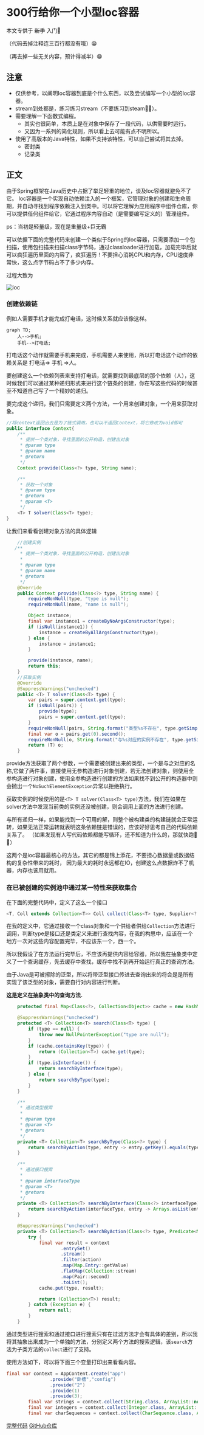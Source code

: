 # 300行给你一个小型Ioc容器

本文专供于 ~~新手~~ 入门🤔

（代码去掉注释连三百行都没有哦）😁

（再去掉一些无关内容，预计得减半）😁

## 注意

- 仅供参考，以阐明Ioc容器到底是个什么东西，以及尝试编写一个小型的Ioc容器。
- stream到处都是，练习练习stream（不要练习到steam🙅‍♂️）。
- 需要理解一下函数式编程。
  - 其实也很简单，本质上是在对象中保存了一段代码，以供需要时运行。
  - 又因为一系列的简化规则，所以看上去可能有点不明所以。
- 使用了高版本的Java特性，如果不支持该特性，可以自己尝试将其去掉。
  - 密封类
  - 记录类

## 正文

由于Spring框架在Java历史中占据了举足轻重的地位，谈及Ioc容器就避免不了它。
Ioc容器是一个实现自动依赖注入的一个框架，它管理对象的创建和生命周期，并自动寻找到程序依赖注入到类中。可以将它理解为应用程序中组件仓库，你可以提供任何组件给它，它通过程序内容自动（是需要编写定义的）管理组件。

ps：当初是轻量级，现在是重量级+巨无霸

可以依据下面的完整代码来创建一个类似于Spring的Ioc容器，只需要添加一个包扫描，使用包扫描来扫描class字节码，通过classloader进行加载，加载完毕后就可以疯狂遍历里面的内容了，疯狂遍历！不要担心消耗CPU和内存，CPU速度非常快，这么点字节码占不了多少内存。

过程大致为

![ioc](./image/Snipaste_2023-07-02_16-32-36.png)

### 创建依赖链

例如人需要手机才能完成打电话，这时候关系就应该像这样。

```mermaid
graph TD;
    人-->手机;
    手机-->打电话;
```

打电话这个动作就需要手机来完成，手机需要人来使用，所以打电话这个动作的依赖关系是 打电话=> 手机 =>人。

要创建这么一个依赖列表来支持打电话，就需要找到最底层的那个依赖（人），这时候我们可以通过某种递归形式来进行这个链条的创建，你在写这些代码的时候甚至不知道自己写了一个精妙的递归。

要完成这个递归，我们只需要定义两个方法，一个用来创建对象，一个用来获取对象。

```java
//将context返回出去是为了链式调用，也可以不返回Context，将它修改为void即可
public interface Context{
    /**
     * 提供一个类对象，寻找里面的公开构造，创建出对象
     * @param type
     * @param name
     * @return
     */
    Context provide(Class<?> type, String name);

    /**
     * 获取一个对象
     * @param type
     * @return
     * @param <T>
     */
    <T> T solver(Class<T> type);    
}
```

让我们来看看创建对象方法的具体逻辑

```java
    //创建实例
   /**
     * 提供一个类对象，寻找里面的公开构造，创建出对象
     *
     * @param type
     * @param name
     * @return
     */
    @Override
    public Context provide(Class<?> type, String name) {
        requireNonNull(type, "type is null");
        requireNonNull(name, "name is null");

        Object instance;
        final var instance1 = createByNoArgsConstructor(type);
        if (isNull(instance1)) {
            instance = createByAllArgsConstructor(type);
        } else {
            instance = instance1;
        }

        provide(instance, name);
        return this;
    }
    //获取实例
    @Override
    @SuppressWarnings("unchecked")
    public <T> T solver(Class<T> type) {
        var pairs = super.context.get(type);
        if (isNull(pairs)) {
            provide(type);
            pairs = super.context.get(type);
        }
        requireNonNull(pairs, String.format("类型%s不存在", type.getSimpleName()));
        final var o = pairs.get(0).second();
        requireNonNull(o, String.format("与%s对应的实例不存在", type.getSimpleName()));
        return (T) o;
    }
```

provide方法获取了两个参数，一个需要被创建出来的类型，一个是与之对应的名称,它做了两件事，直接使用无参构造进行对象创建，若无法创建对象，则使用全参构造进行对象创建，使用全参构造进行创建的方法如果找不到公开的构造器中则会抛出一个`NoSuchElementException`异常以拒绝执行。

获取实例的时候使用的是`<T> T solver(Class<T> type)`方法，我们在如果在solver方法中发现当前类的实例还没被创建，则会调用上面的方法进行创建。

与所有递归一样，如果能找到一个可用的解，则整个被构建类的构建链就会正常运转，如果无法正常运转就表明这条依赖链是错误的，应该好好思考自己的代码依赖关系了。
（如果发现有人写代码依赖都能写循环，还不知道为什么的，那就快跑🏃🚨）

这两个是ioc容器最核心的方法，其它的都是锦上添花，不要担心数据量或数据结构的复杂性带来的耗时，
因为最大的耗时永远都在IO，创建这么点数据炸不了机器，内存也该用就用。

### 在已被创建的实例池中通过某一特性来获取集合

在下面的完整代码中，定义了这么一个接口

```java
<T, Coll extends Collection<T>> Coll collect(Class<T> type, Supplier<? extends Coll> container);
```

在我的定义中，它通过接收一个class对象和一个供给者供给`Collection`方法进行调用，判断type是接口还是类定义来进行查找内容，在我的构思中，应该在一个地方一次对这些内容配置完毕，不应该东一个，西一个。

所以我假设了在方法运行完毕后，不应该再提供内容给容器，所以我在抽象类中定义了一个查询缓存，先去缓存中查找，缓存中找不到再开始运行真正的查询方法。

由于Java是可被擦除的泛型，所以将带泛型接口传进去查询出来的将会是是所有实现了该泛型的对象，需要自行对内容进行判断。

**这是定义在抽象类中的查询方法.**

```java
    protected final Map<Class<?>, Collection<Object>> cache = new HashMap<>();

    @SuppressWarnings("unchecked")
    protected <T> Collection<T> search(Class<T> type) {
        if (type == null) {
            throw new NullPointerException("type are null");
        }
        if (cache.containsKey(type)) {
            return (Collection<T>) cache.get(type);
        }
        if (type.isInterface()) {
            return searchByInterface(type);
        } else {
            return searchByType(type);
        }
    }

    /**
     * 通过类型搜索
     *
     * @param type
     * @param <T>
     * @return
     */
    private <T> Collection<T> searchByType(Class<?> type) {
        return searchByAction(type, entry -> entry.getKey().equals(type));
    }

    /**
     * 通过接口搜索
     *
     * @param interfaceType
     * @param <T>
     * @return
     */
    private <T> Collection<T> searchByInterface(Class<?> interfaceType) {
        return searchByAction(interfaceType, entry -> Arrays.asList(entry.getKey().getInterfaces()).contains(interfaceType));
    }

    @SuppressWarnings("unchecked")
    private <T> Collection<T> searchByAction(Class<?> type, Predicate<Map.Entry<Class<?>, List<Pair<String, Object>>>> action) {
        try {
            final var result = context
                    .entrySet()
                    .stream()
                    .filter(action)
                    .map(Map.Entry::getValue)
                    .flatMap(Collection::stream)
                    .map(Pair::second)
                    .toList();
            cache.put(type, result);

            return (Collection<T>) result;
        } catch (Exception e) {
            return null;
        }
    }
```

通过类型进行搜索和通过接口进行搜索只有在过滤方法才会有具体的差别，所以我将其抽象出来成为一个单独的方法，分别定义两个方法的搜索逻辑，该`search`方法为子类方法的`collect`进行了支持。

使用方法如下，可以将下面三个变量打印出来看看内容。

```java
final var context = AppContent.create("app")
                .provide("卧槽","config")
                .provide("2")
                .provide(1)
                .provide(3);
        final var strings = context.collect(String.class, ArrayList::new);
        final var integers = context.collect(Integer.class, ArrayList::new);
        final var charSequences = context.collect(CharSequence.class, ArrayList::new);
```

[完整代码](./context.md#完整代码)
[GitHub仓库](https://github.com/YiGuan-z/mini_ioc)
